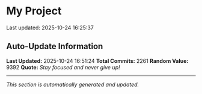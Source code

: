 # My Project


Last updated: 2025-10-24 16:25:37




























































































































































































































































































































































































































































































































































































































































































































































































































































































































































































































































































































































































































































































































































































































































































































































































































































































































































































































































































































































































































































































































































































































































































































































































































































































































































































































































































































































## Auto-Update Information

**Last Updated:** 2025-10-24 16:51:24
**Total Commits:** 2261
**Random Value:** 9392
**Quote:** _Stay focused and never give up!_

---
_This section is automatically generated and updated._